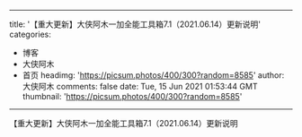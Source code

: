 
---
title: '【重大更新】大侠阿木一加全能工具箱7.1（2021.06.14）更新说明'
categories: 
 - 博客
 - 大侠阿木
 - 首页
headimg: 'https://picsum.photos/400/300?random=8585'
author: 大侠阿木
comments: false
date: Tue, 15 Jun 2021 01:53:44 GMT
thumbnail: 'https://picsum.photos/400/300?random=8585'
---

<div>   
【重大更新】大侠阿木一加全能工具箱7.1（2021.06.14）更新说明  
</div>
            